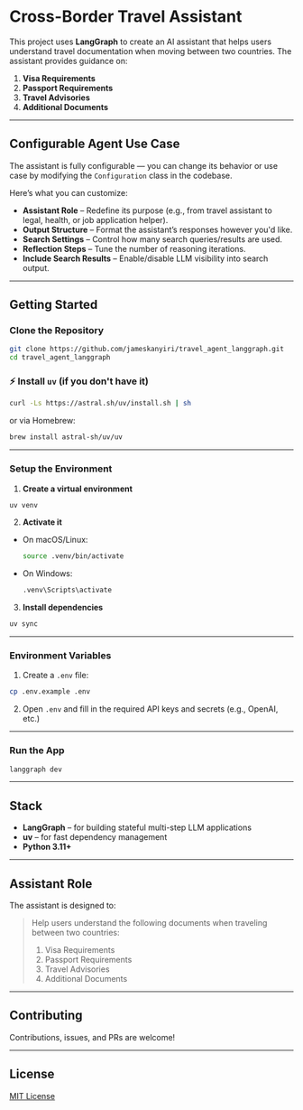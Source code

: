 # Cross-Border Travel Assistant

This project uses **LangGraph** to create an AI assistant that helps users understand travel documentation when moving between two countries. The assistant provides guidance on:

1.  **Visa Requirements**  
2.  **Passport Requirements**  
3.  **Travel Advisories**  
4.  **Additional Documents**

---

##  Configurable Agent Use Case

The assistant is fully configurable — you can change its behavior or use case by modifying the `Configuration` class in the codebase.

Here’s what you can customize:

-  **Assistant Role** – Redefine its purpose (e.g., from travel assistant to legal, health, or job application helper).
-  **Output Structure** – Format the assistant’s responses however you'd like.
-  **Search Settings** – Control how many search queries/results are used.
-  **Reflection Steps** – Tune the number of reasoning iterations.
-  **Include Search Results** – Enable/disable LLM visibility into search output.

---

##  Getting Started

###  Clone the Repository

```bash
git clone https://github.com/jameskanyiri/travel_agent_langgraph.git
cd travel_agent_langgraph
```

### ⚡ Install `uv` (if you don't have it)

```bash
curl -Ls https://astral.sh/uv/install.sh | sh
```

or via Homebrew:

```bash
brew install astral-sh/uv/uv
```

---

###  Setup the Environment

1. **Create a virtual environment**

```bash
uv venv
```

2. **Activate it**

- On macOS/Linux:

  ```bash
  source .venv/bin/activate
  ```

- On Windows:

  ```cmd
  .venv\Scripts\activate
  ```

3. **Install dependencies**

```bash
uv sync
```

---

###  Environment Variables

1. Create a `.env` file:

```bash
cp .env.example .env
```

2. Open `.env` and fill in the required API keys and secrets (e.g., OpenAI, etc.)

---

###  Run the App

```bash
langgraph dev
```

---

##  Stack

- **LangGraph** – for building stateful multi-step LLM applications
- **uv** – for fast dependency management
- **Python 3.11+**

---

##  Assistant Role

The assistant is designed to:

> Help users understand the following documents when traveling between two countries:
> 1. Visa Requirements  
> 2. Passport Requirements  
> 3. Travel Advisories  
> 4. Additional Documents

---

##  Contributing

Contributions, issues, and PRs are welcome!

---

##  License

[MIT License](LICENSE)
